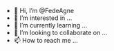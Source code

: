 - 👋 Hi, I’m @FedeAgne
- 👀 I’m interested in ...
- 🌱 I’m currently learning ...
- 💞️ I’m looking to collaborate on ...
- 📫 How to reach me ...

<!---
FedeAgne/FedeAgne is a ✨ special ✨ repository because its `README.md` (this file) appears on your GitHub profile.
You can click the Preview link to take a look at your changes.
--->
